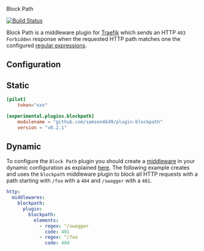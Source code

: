  Block Path

[![Build Status](https://github.com/traefik/plugin-blockpath/workflows/Main/badge.svg?branch=master)](https://github.com/traefik/plugin-blockpath/actions)

Block Path is a middleware plugin for [Traefik](https://github.com/traefik/traefik) which sends an HTTP `403 Forbidden` 
response when the requested HTTP path matches one the configured [regular expressions](https://github.com/google/re2/wiki/Syntax).

## Configuration

## Static

```toml
[pilot]
    token="xxx"

[experimental.plugins.blockpath]
    modulename = "github.com/samson4649/plugin-blockpath"
    version = "v0.2.1"
```

## Dynamic

To configure the `Block Path` plugin you should create a [middleware](https://docs.traefik.io/middlewares/overview/) in your dynamic configuration as explained [here](https://docs.traefik.io/middlewares/overview/). The following example creates and uses the `blockpath` middleware plugin to block all HTTP requests with a path starting with `/foo` with a `404` and `/swagger` with a `401`. 

```yaml
http:
  middlewares:
    blockpath:
      plugin:
        blockpath:
          elements:
            - regex: ^/swagger
              code: 401
            - regex: ^/foo
              code: 404
```
